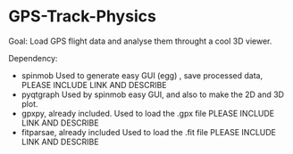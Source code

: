# GPS-Track-Physics
Goal: 
Load GPS flight data and analyse them throught a cool 3D viewer. 


Dependency:
- spinmob 
	Used to generate easy GUI (egg) , save processed data, 
	PLEASE INCLUDE LINK AND DESCRIBE 
- pyqtgraph
	Used by spinmob easy GUI, and also to make the 2D and 3D plot. 
- gpxpy, already included. 
	Used to load the .gpx file 
	PLEASE INCLUDE LINK AND DESCRIBE 
- fitparsae, already included
	Used to load the .fit file
	PLEASE INCLUDE LINK AND DESCRIBE 

